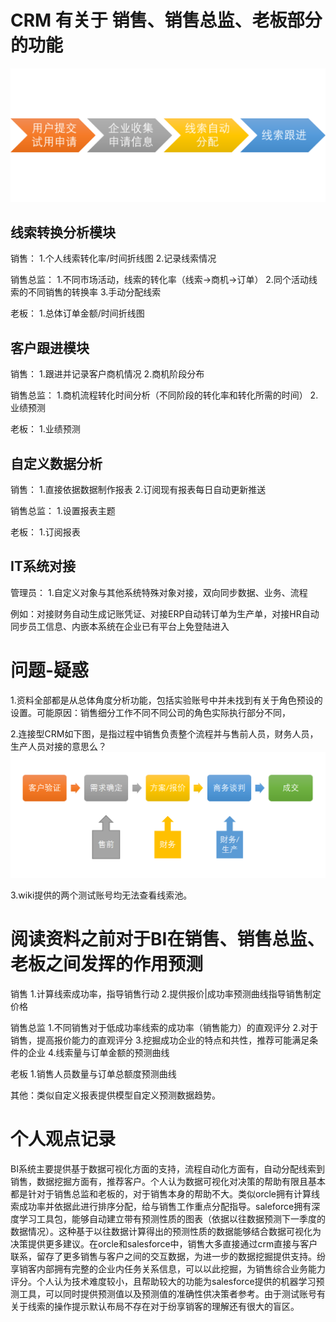 # CRM 有关于 销售、销售总监、老板部分的功能

![1683277575160](image/1683277575160.png)

## 线索转换分析模块

销售：
1.个人线索转化率/时间折线图
2.记录线索情况

销售总监：
1.不同市场活动，线索的转化率（线索->商机->订单）
2.同个活动线索的不同销售的转换率
3.手动分配线索

老板：
1.总体订单金额/时间折线图

## 客户跟进模块

销售：
1.跟进并记录客户商机情况
2.商机阶段分布

销售总监：
1.商机流程转化时间分析（不同阶段的转化率和转化所需的时间）
2.业绩预测

老板：
1.业绩预测

## 自定义数据分析

销售：
1.直接依据数据制作报表
2.订阅现有报表每日自动更新推送

销售总监：
1.设置报表主题

老板：
1.订阅报表

## IT系统对接

管理员：
1.自定义对象与其他系统特殊对象对接，双向同步数据、业务、流程

例如：对接财务自动生成记账凭证、对接ERP自动转订单为生产单，对接HR自动同步员工信息、内嵌本系统在企业已有平台上免登陆进入



# 问题-疑惑

1.资料全部都是从总体角度分析功能，包括实验账号中并未找到有关于角色预设的设置。可能原因：销售细分工作不同不同公司的角色实际执行部分不同，

2.连接型CRM如下图，是指过程中销售负责整个流程并与售前人员，财务人员，生产人员对接的意思么？![1683280547324](image/1683280547324.png)

3.wiki提供的两个测试账号均无法查看线索池。

# 阅读资料之前对于BI在销售、销售总监、老板之间发挥的作用预测

销售
1.计算线索成功率，指导销售行动
2.提供报价|成功率预测曲线指导销售制定价格

销售总监
1.不同销售对于低成功率线索的成功率（销售能力）的直观评分
2.对于销售，提高报价能力的直观评分
3.挖掘成功企业的特点和共性，推荐可能满足条件的企业
4.线索量与订单金额的预测曲线

老板
1.销售人员数量与订单总额度预测曲线

其他：类似自定义报表提供模型自定义预测数据趋势。

# 个人观点记录

BI系统主要提供基于数据可视化方面的支持，流程自动化方面有，自动分配线索到销售，数据挖掘方面有，推荐客户。个人认为数据可视化对决策的帮助有限且基本都是针对于销售总监和老板的，对于销售本身的帮助不大。类似orcle拥有计算线索成功率并依据此进行排序分配，给与销售工作重点分配指导。saleforce拥有深度学习工具包，能够自动建立带有预测性质的图表（依据以往数据预测下一季度的数据情况）。这种基于以往数据计算得出的预测性质的数据能够结合数据可视化为决策提供更多建议。在orcle和salesforce中，销售大多直接通过crm直接与客户联系，留存了更多销售与客户之间的交互数据，为进一步的数据挖掘提供支持。纷享销客内部拥有完整的企业内任务关系信息，可以以此挖掘，为销售综合业务能力评分。个人认为技术难度较小，且帮助较大的功能为salesforce提供的机器学习预测工具，可以同时提供预测值以及预测值的准确性供决策者参考。由于测试账号有关于线索的操作提示默认布局不存在对于纷享销客的理解还有很大的盲区。